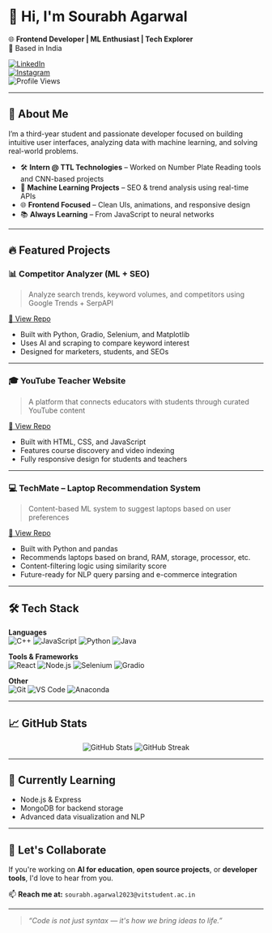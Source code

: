 # 👋 Hi, I'm Sourabh Agarwal

🌐 **Frontend Developer | ML Enthusiast | Tech Explorer**  
📍 Based in India

[![LinkedIn](https://img.shields.io/badge/LinkedIn-blue?logo=linkedin&style=flat&labelColor=blue)](https://linkedin.com/in/sourabh-agarwal)  
[![Instagram](https://img.shields.io/badge/Instagram-pink?logo=instagram&style=flat&labelColor=E4405F)](https://www.instagram.com/its_sourabh.ig)  
![Profile Views](https://komarev.com/ghpvc/?username=sourabh-web21&label=Profile%20views&color=0e75b6&style=flat)

---

## 🚀 About Me

I’m a third-year student and passionate developer focused on building intuitive user interfaces, analyzing data with machine learning, and solving real-world problems.

- 🛠️ **Intern @ TTL Technologies** – Worked on Number Plate Reading tools and CNN-based projects  
- 🤖 **Machine Learning Projects** – SEO & trend analysis using real-time APIs  
- 🌐 **Frontend Focused** – Clean UIs, animations, and responsive design  
- 📚 **Always Learning** – From JavaScript to neural networks  

---

## 🔥 Featured Projects



### 📊 Competitor Analyzer (ML + SEO)  
> Analyze search trends, keyword volumes, and competitors using Google Trends + SerpAPI

[🔗 View Repo](https://github.com/Sourabh-web21/Competitor-Analyser)

- Built with Python, Gradio, Selenium, and Matplotlib  
- Uses AI and scraping to compare keyword interest  
- Designed for marketers, students, and SEOs  

---

### 🎓 YouTube Teacher Website  
> A platform that connects educators with students through curated YouTube content

[🔗 View Repo](https://github.com/Sourabh-web21/YouTube_Teach_Platform)

- Built with HTML, CSS, and JavaScript  
- Features course discovery and video indexing  
- Fully responsive design for students and teachers  

---
### 💻 TechMate – Laptop Recommendation System  
> Content-based ML system to suggest laptops based on user preferences

[🔗 View Repo](https://github.com/Sourabh-web21/Techmate_)

- Built with Python and pandas  
- Recommends laptops based on brand, RAM, storage, processor, etc.  
- Content-filtering logic using similarity score  
- Future-ready for NLP query parsing and e-commerce integration  

---

## 🛠️ Tech Stack

**Languages**  
![C++](https://img.shields.io/badge/C++-00599C?style=flat&logo=cplusplus&logoColor=white)
![JavaScript](https://img.shields.io/badge/JavaScript-F7DF1E?style=flat&logo=javascript&logoColor=black)
![Python](https://img.shields.io/badge/Python-3776AB?style=flat&logo=python&logoColor=white)
![Java](https://img.shields.io/badge/Java-ED8B00?style=flat&logo=java&logoColor=white)

**Tools & Frameworks**  
![React](https://img.shields.io/badge/React-20232A?style=flat&logo=react&logoColor=61DAFB)
![Node.js](https://img.shields.io/badge/Node.js-339933?style=flat&logo=node-dot-js&logoColor=white)
![Selenium](https://img.shields.io/badge/Selenium-43B02A?style=flat&logo=selenium&logoColor=white)
![Gradio](https://img.shields.io/badge/Gradio-FF6F00?style=flat)

**Other**  
![Git](https://img.shields.io/badge/Git-F05032?style=flat&logo=git&logoColor=white)
![VS Code](https://img.shields.io/badge/VS%20Code-007ACC?style=flat&logo=visual-studio-code&logoColor=white)
![Anaconda](https://img.shields.io/badge/Anaconda-44A833?style=flat&logo=anaconda&logoColor=white)

---

## 📈 GitHub Stats

<p align="center">
  <img src="https://github-readme-stats.vercel.app/api?username=sourabh-web21&show_icons=true&theme=default" alt="GitHub Stats" />
  <img src="https://github-readme-streak-stats.herokuapp.com/?user=sourabh-web21&theme=default" alt="GitHub Streak" />
</p>

---

## 🌱 Currently Learning

- Node.js & Express  
- MongoDB for backend storage  
- Advanced data visualization and NLP  

---

## 🤝 Let's Collaborate

If you're working on **AI for education**, **open source projects**, or **developer tools**, I'd love to hear from you.

📫 **Reach me at:** `sourabh.agarwal2023@vitstudent.ac.in`

---

> _“Code is not just syntax — it's how we bring ideas to life.”_
